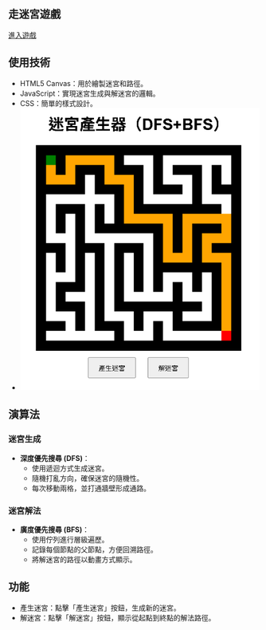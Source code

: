 ## 走迷宮遊戲

[進入遊戲](https://opming7788.github.io/MazeSolver/MazeSolver.html)

## 使用技術

- HTML5 Canvas：用於繪製迷宮和路徑。
- JavaScript：實現迷宮生成與解迷宮的邏輯。
- CSS：簡單的樣式設計。
- ![圖片](image.png)

## 演算法

### 迷宮生成

- **深度優先搜尋 (DFS)**：
  - 使用遞迴方式生成迷宮。
  - 隨機打亂方向，確保迷宮的隨機性。
  - 每次移動兩格，並打通牆壁形成通路。

### 迷宮解法

- **廣度優先搜尋 (BFS)**：
  - 使用佇列進行層級遍歷。
  - 記錄每個節點的父節點，方便回溯路徑。
  - 將解迷宮的路徑以動畫方式顯示。

## 功能

- 產生迷宮：點擊「產生迷宮」按鈕，生成新的迷宮。
- 解迷宮：點擊「解迷宮」按鈕，顯示從起點到終點的解法路徑。
